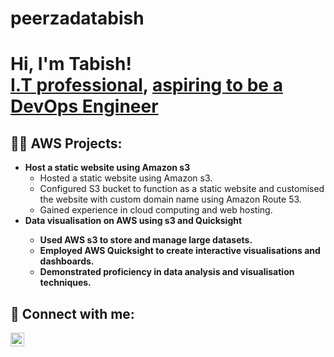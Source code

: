 # peerzadatabish

<h1>Hi, I'm Tabish! <br/><a href="https://github.com/tabishpeerzada">I.T professional</a>, <a href="https://www.linkedin.com/in/peerzada-tabish-5b8086260/">aspiring to be a DevOps Engineer</a>

<h2>👨‍💻 AWS Projects:</h2>

- <b>Host a static website using Amazon s3</b>
  - Hosted a static website using Amazon s3.
  - Configured S3 bucket to function as a static website and customised the website with custom domain
name using Amazon Route 53.
  - Gained experience in cloud computing and web hosting.
- <b>Data visualisation on AWS using s3 and Quicksight
  - Used AWS s3 to store and manage large datasets.
  - Employed AWS Quicksight to create interactive visualisations and dashboards.
  - Demonstrated proficiency in data analysis and visualisation techniques.


<h2> 🤳 Connect with me:</h2>

[<img align="left" alt="JoshMadakor | LinkedIn" width="22px" src="https://cdn.jsdelivr.net/npm/simple-icons@v3/icons/linkedin.svg" />][linkedin]



[linkedin]: (https://www.linkedin.com/in/peerzada-tabish-5b8086260/)
<!--
**joshmadakor1/joshmadakor1** is a ✨ _special_ ✨ repository because its `README.md` (this file) appears on your GitHub profile.

Here are some ideas to get you started:

- 🔭 I’m currently working on ...
- 🌱 I’m currently learning ...
- 👯 I’m looking to collaborate on ...
- 🤔 I’m looking for help with ...
- 💬 Ask me about ...
- 📫 How to reach me: ...
- 😄 Pronouns: ...
- ⚡ Fun fact: ...
-->

